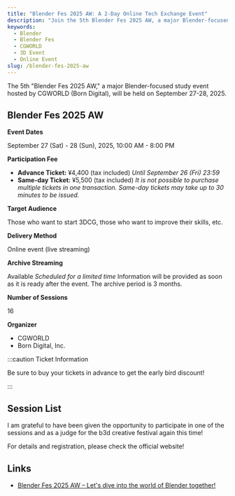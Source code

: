 ```yaml
---
title: "Blender Fes 2025 AW: A 2-Day Online Tech Exchange Event"
description: "Join the 5th Blender Fes 2025 AW, a major Blender-focused study event hosted by CGWORLD (Born Digital) on September 27-28, 2025, featuring 16 amazing sessions."
keywords:
  - Blender
  - Blender Fes
  - CGWORLD
  - 3D Event
  - Online Event
slug: /blender-fes-2025-aw
---
```


The 5th "Blender Fes 2025 AW," a major Blender-focused study event hosted by CGWORLD (Born Digital), will be held on September 27-28, 2025.

## Blender Fes 2025 AW

**Event Dates**

September 27 (Sat) - 28 (Sun), 2025, 10:00 AM - 8:00 PM

**Participation Fee**

-   **Advance Ticket:** ¥4,400 (tax included) *Until September 26 (Fri) 23:59*
-   **Same-day Ticket:** ¥5,500 (tax included)
    *It is not possible to purchase multiple tickets in one transaction.*
    *Same-day tickets may take up to 30 minutes to be issued.*

**Target Audience**

Those who want to start 3DCG, those who want to improve their skills, etc.

**Delivery Method**

Online event (live streaming)

**Archive Streaming**

Available *Scheduled for a limited time*
Information will be provided as soon as it is ready after the event.
The archive period is 3 months.

**Number of Sessions**

16

**Organizer**

-   CGWORLD
-   Born Digital, Inc.

:::caution Ticket Information

Be sure to buy your tickets in advance to get the early bird discount!

:::

## Session List

I am grateful to have been given the opportunity to participate in one of the sessions and as a judge for the b3d creative festival again this time!

For details and registration, please check the official website!

## Links

-   [Blender Fes 2025 AW – Let's dive into the world of Blender together!](https://cgworld.jp/special/blenderfes/vol5/)
